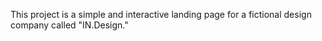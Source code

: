 This project is a simple and interactive landing page for a fictional design company called "IN.Design."
